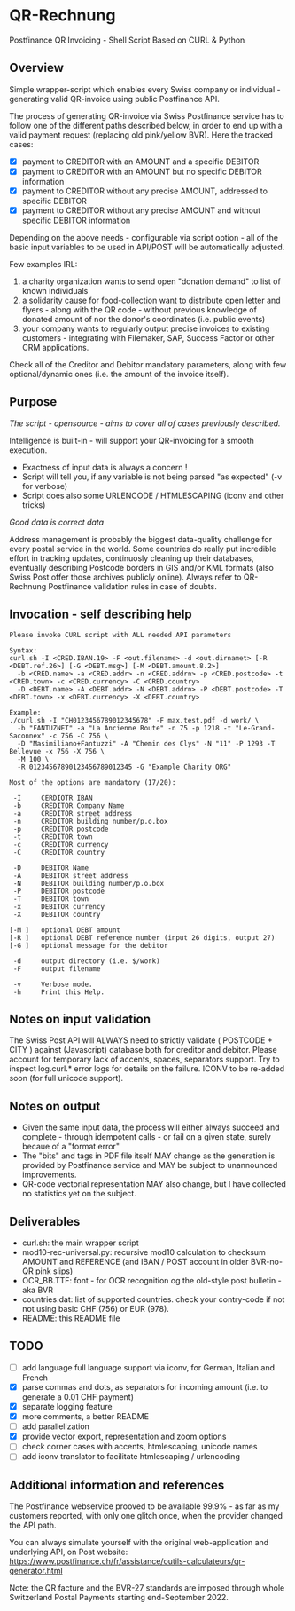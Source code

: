 # QR-Rechnung
Postfinance QR Invoicing - Shell Script Based on CURL &amp; Python

## Overview
Simple wrapper-script which enables every Swiss company or individual - generating valid QR-invoice using public Postfinance API.

The process of generating QR-invoice via Swiss Postfinance service has to follow one of the different paths described below, in order to end up with a valid payment request (replacing old pink/yellow BVR). Here the tracked cases:
 - [x] payment to CREDITOR with an AMOUNT and a specific DEBITOR
 - [x] payment to CREDITOR with an AMOUNT but no specific DEBITOR information
 - [x] payment to CREDITOR without any precise AMOUNT, addressed to specific DEBITOR
 - [x] payment to CREDITOR without any precise AMOUNT and without specific DEBITOR information

Depending on the above needs - configurable via script option - all of the basic input variables to be used in API/POST will be automatically adjusted. 

Few examples IRL:
1. a charity organization wants to send open "donation demand" to list of known individuals
2. a solidarity cause for food-collection want to distribute open letter and flyers - along with the QR code - without previous knowledge of donated amount of nor the donor's coordinates (i.e. public events)
3. your company wants to regularly output precise invoices to existing customers - integrating with Filemaker, SAP, Success Factor or other CRM applications.

Check all of the Creditor and Debitor mandatory parameters, along with few optional/dynamic ones (i.e. the amount of the invoice itself).

## Purpose
*The script - opensource - aims to cover all of cases previously described.*

Intelligence is built-in - will  support your QR-invoicing for a smooth execution.
 - Exactness of input data is always a concern !
 - Script will tell you, if any variable is not being parsed "as expected" (-v for verbose)
 - Script does also some URLENCODE / HTMLESCAPING (iconv and other tricks)

*Good data is correct data*

Address management is probably the biggest data-quality challenge for every postal service in the world. Some countries do really put incredible effort in tracking updates, continuosly cleaning up their databases, eventually describing Postcode borders in GIS and/or KML formats (also Swiss Post offer those archives publicly online). Always refer to QR-Rechnung Postfinance validation rules in case of doubts.

## Invocation - self describing help
```
Please invoke CURL script with ALL needed API parameters

Syntax:
curl.sh -I <CRED.IBAN.19> -F <out.filename> -d <out.dirnamet> [-R <DEBT.ref.26>] [-G <DEBT.msg>] [-M <DEBT.amount.8.2>]
  -b <CRED.name> -a <CRED.addr> -n <CRED.addrn> -p <CRED.postcode> -t <CRED.town> -c <CRED.currency> -C <CRED.country>
  -D <DEBT.name> -A <DEBT.addr> -N <DEBT.addrn> -P <DEBT.postcode> -T <DEBT.town> -x <DEBT.currency> -X <DEBT.country>
   
Example:
./curl.sh -I "CH0123456789012345678" -F max.test.pdf -d work/ \
  -b "FANTUZNET" -a "La Ancienne Route" -n 75 -p 1218 -t "Le-Grand-Saconnex" -c 756 -C 756 \
  -D "Masimiliano+Fantuzzi" -A "Chemin des Clys" -N "11" -P 1293 -T Bellevue -x 756 -X 756 \
  -M 100 \
  -R 01234567890123456789012345 -G "Example Charity ORG"
  
Most of the options are mandatory (17/20):

 -I     CERDIOTR IBAN
 -b     CREDITOR Company Name
 -a     CREDITOR street address
 -n     CREDITOR building number/p.o.box
 -p     CREDITOR postcode
 -t     CREDITOR town
 -c     CREDITOR currency
 -C     CREDITOR country

 -D     DEBITOR Name
 -A     DEBITOR street address
 -N     DEBITOR building number/p.o.box
 -P     DEBITOR postcode
 -T     DEBITOR town
 -x     DEBITOR currency
 -X     DEBITOR country

[-M ]   optional DEBT amount
[-R ]   optional DEBT reference number (input 26 digits, output 27)
[-G ]   optional message for the debitor

 -d     output directory (i.e. $/work)
 -F     output filename

 -v     Verbose mode.
 -h     Print this Help.
```
## Notes on input validation
The Swiss Post API will ALWAYS need to strictly validate ( POSTCODE + CITY ) against (Javascript) database both for creditor and debitor.
Please account for temporary lack of accents, spaces, separators support. Try to inspect log.curl.* error logs for details on the failure.
ICONV to be re-added soon (for full unicode support).

## Notes on output 
 - Given the same input data, the process will either always succeed and complete - through idempotent calls - or fail on a given state, surely becaue of a "format error"
 - The "bits" and tags in PDF file itself MAY change as the generation is provided by Postfinance service and MAY be subject to unannounced improvements.
 - QR-code vectorial representation MAY  also change, but I have collected no statistics yet on the subject.

## Deliverables

 - curl.sh: the main wrapper script
 - mod10-rec-universal.py: recursive mod10 calculation to checksum AMOUNT and REFERENCE (and IBAN / POST account in older BVR-no-QR pink slips)
 - OCR_BB.TTF: font - for OCR recognition og the old-style post bulletin - aka BVR
 - countries.dat: list of supported countries. check your contry-code if not not using basic CHF (756) or EUR (978).
 - README: this README file

## TODO
 - [ ] add language full language support via iconv, for German, Italian and French 
 - [x] parse commas and dots, as separators for incoming amount (i.e. to generate a 0.01 CHF payment)
 - [x] separate logging feature
 - [x] more comments, a better README 
 - [ ] add parallelization
 - [x] provide vector export, representation and zoom options
 - [ ] check corner cases with accents, htmlescaping, unicode names
 - [ ] add iconv translator to facilitate htmlescaping / urlencoding

## Additional information and references
The Postfinance webservice prooved to be available 99.9% - as far as my customers reported, with only one glitch once, when the provider changed the API path. 

You can always simulate yourself with the original web-application and underlying API, on Post website:
https://www.postfinance.ch/fr/assistance/outils-calculateurs/qr-generator.html

Note: the QR facture and the BVR-27 standards are imposed through whole Switzerland Postal Payments starting end-September 2022.
